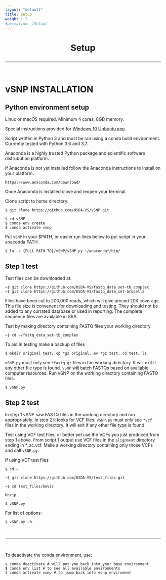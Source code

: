 ```yaml
---
layout: "default"
title: Setup
weight : 2
#permalink: /Setup/
---
```


<h1><p style="text-align: center">Setup</p></h1>

-----
<br>

vSNP INSTALLATION
=================

## Python environment setup

Linux or macOS required.  Minimum 4 cores, 8GB memory.

Special instructions provided for [Windows 10 Unbuntu app](https://usda-vs.github.io/vSNP/windows10.html).

Script written in Python 3 and must be ran using a conda build environment.  Currently tested with Python 3.6 and 3.7. 

Anaconda is a highly trusted Python package and scientific software distrubution platform.  

If Anaconda is not yet installed follow the Anaconda instructions to install on your platform.

    https://www.anaconda.com/download/     
    
Once Anaconda is installed close and reopen your terminal.

Clone script to home directory: 

    $ git clone https://github.com/USDA-VS/vSNP.git

    $ cd vSNP
    $ conda env create
    $ conda activate vsnp

Put `vSNP` in your $PATH, or easier run lines below to put script in your anaconda PATH.

    $ ln -s {FULL PATH TO}/vSNP/vSNP.py ~/anaconda*/bin/

## Step 1 test

Test files can be downloaded at:

    ~$ git clone https://github.com/USDA-VS/fastq_data_set-tb_complex
    ~$ git clone https://github.com/USDA-VS/fastq_data_set-brucella
    
Files have been cut to 200,000 reads, which will give around 20X coverage.  This file size is convenent for downloading and testing.  They should not be added to any currated database or used in reporting.  The complete sequence files are available in SRA.

Test by making directory containing FASTQ files your working directory.

    ~$ cd ~/fastq_data_set-tb_complex

To aid in testing make a backup of files

    $ mkdir original test; cp *gz original; mv *gz test; cd test; ls

`vSNP.py` must only see `*fastq.gz` files in the working directory.  It will exit if any other file type is found.  `vSNP` will batch FASTQs based on available computer resources.  Run vSNP on the working directory containing FASTQ files.

    $ vSNP.py


## Step 2 test

In step 1 vSNP saw FASTQ files in the working directory and ran appropriately.  In step 2 it looks for VCF files.  `vSNP.py` must only see `*vcf` files in the working directory.  It will exit if any other file type is found.  

Test using VCF test files, or better yet use the VCFs you just produced from step 1 above.  From script 1 output use VCF files in the `alignment` directory ending in *_zc.vcf.  Make a working directory containing only those VCFs and call `vSNP.py`.  
    
If using VCF test files

    $ cd ~
    
    ~$ git clone https://github.com/USDA-VS/test_files.git
    
    ~$ cd test_files/bovis

    Unzip

    $ vSNP.py
    
For list of options:
    
    $ vSNP.py -h
    
<br>

---

<br>

To deactivate the conda environment, use:
    
    $ conda deactivate # will put you back into your base environment
    $ conda env list # to see all available environments
    $ conda activate vsnp # to jump back into vsnp enviroment
